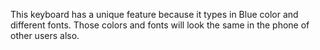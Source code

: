 This keyboard has a unique feature because it types in Blue color and different fonts. Those colors and fonts will look the same in the phone of other users also.
